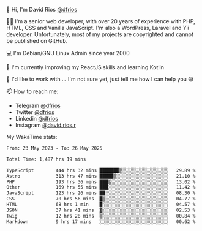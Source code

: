 👋 Hi, I'm David Rios [@dfrios](https://github.com/dfrios)

👨‍💻 I'm a senior web developer, with over 20 years of experience with PHP, HTML, CSS and Vanilla JavaScript. I'm also a WordPress, Laravel and Yii developer. Unfortunately, most of my projects are copyrighted and cannot be published on GitHub.

💻 I'm Debian/GNU Linux Admin since year 2000

🌱 I'm currently improving my ReactJS skills and learning Kotlin

💞️ I'd like to work with ... I'm not sure yet, just tell me how I can help you 😅


📫 How to reach me:
* Telegram [@dfrios](https://t.me/dfrios)
* Twitter [@dfrios](https://twitter.com/dfrios)
* Linkedin [@dfrios](https://linkedin.com/in/dfrios)
* Instagram [@david.rios.r](https://instagram.com/david.rios.r)



My WakaTime stats:
<!--START_SECTION:waka-->

```txt
From: 23 May 2023 - To: 26 May 2025

Total Time: 1,487 hrs 19 mins

TypeScript        444 hrs 32 mins ███████▒░░░░░░░░░░░░░░░░░   29.89 %
Astro             313 hrs 47 mins █████▒░░░░░░░░░░░░░░░░░░░   21.10 %
PHP               193 hrs 36 mins ███▒░░░░░░░░░░░░░░░░░░░░░   13.02 %
Other             169 hrs 55 mins ███░░░░░░░░░░░░░░░░░░░░░░   11.42 %
JavaScript        123 hrs 26 mins ██░░░░░░░░░░░░░░░░░░░░░░░   08.30 %
CSS               70 hrs 56 mins  █▒░░░░░░░░░░░░░░░░░░░░░░░   04.77 %
HTML              68 hrs 1 min    █░░░░░░░░░░░░░░░░░░░░░░░░   04.57 %
JSON              37 hrs 41 mins  ▓░░░░░░░░░░░░░░░░░░░░░░░░   02.53 %
Twig              12 hrs 28 mins  ▒░░░░░░░░░░░░░░░░░░░░░░░░   00.84 %
Markdown          9 hrs 17 mins   ░░░░░░░░░░░░░░░░░░░░░░░░░   00.62 %
```

<!--END_SECTION:waka-->
